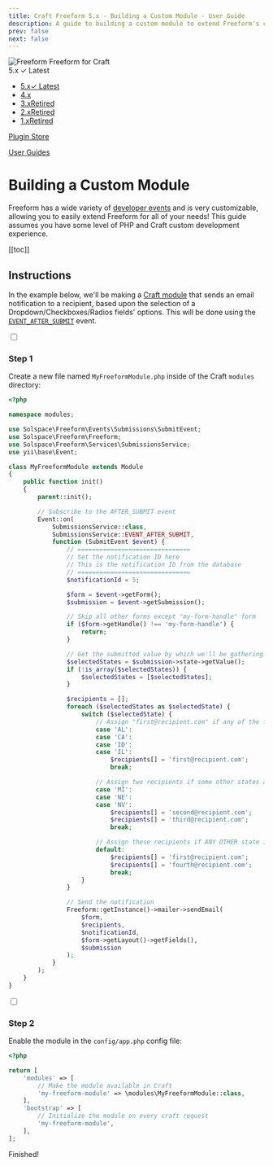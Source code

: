 ```yaml
---
title: Craft Freeform 5.x - Building a Custom Module - User Guide
description: A guide to building a custom module to extend Freeform's capabilities.
prev: false
next: false
---
```


<meta property="og:image" content="https://docs.solspace.com/extras/social/craft/freeform/freeform.png" />

<div id="pr-heading">
    <img src="https://docs.solspace.com/extras/icons/products/freeform-icon.png" alt="Freeform" class="pr-image">
    <span class="pr-name">Freeform</span>
    <span class="pr-category">for Craft</span>
    <div class="pr-v-wrapper">
        <div class="pr-v">
            <span class="pr-v-v">5.x</span>
            <span class="pr-v-type pr-latest">✓ Latest</span>
            <span class="pr-v-arrow arrow down"></span>
        </div>
        <ul class="pr-v-list">
            <li><a href="/craft/freeform/v5/">5.x<span class="pr-v-type pr-latest">✓ Latest</span></a></li>
            <li><a href="/craft/freeform/v4/">4.x</a></li>
            <li><a href="/craft/freeform/v3/">3.x<span class="pr-v-type pr-retired">Retired</span></a></li>
            <li><a href="/craft/freeform/v2/">2.x<span class="pr-v-type pr-retired">Retired</span></a></li>
            <li><a href="/craft/freeform/v1/">1.x<span class="pr-v-type pr-retired">Retired</span></a></li>
        </ul>
    </div>
    <div class="pr-buy">
        <a href="https://plugins.craftcms.com/freeform" class="button button-blue"><span class="external-url">Plugin Store</span></a>
    </div>
</div>

<span class="page-section"><a href="/craft/freeform/v5/guides/">User Guides</a></span>

# Building a Custom Module

Freeform has a wide variety of [developer events](../developer/events/) and is very customizable, allowing you to easily extend Freeform for all of your needs! This guide assumes you have some level of PHP and Craft custom development experience.


[[toc]]


## Instructions

In the example below, we'll be making a [Craft module](https://craftcms.com/docs/5.x/extend/module-guide.html) that sends an email notification to a recipient, based upon the selection of a Dropdown/Checkboxes/Radios fields' options. This will be done using the [`EVENT_AFTER_SUBMIT`](../developer/events/form/#after-submitting) event.

<div class="step">
<label for="step1"><input type="checkbox" class="step-check" id="step1">

### Step 1

</label>

Create a new file named `MyFreeformModule.php` inside of the Craft `modules` directory:

``` php
<?php

namespace modules;

use Solspace\Freeform\Events\Submissions\SubmitEvent;
use Solspace\Freeform\Freeform;
use Solspace\Freeform\Services\SubmissionsService;
use yii\base\Event;

class MyFreeformModule extends Module
{
    public function init()
    {
        parent::init();

        // Subscribe to the AFTER_SUBMIT event
        Event::on(
            SubmissionsService::class,
            SubmissionsService::EVENT_AFTER_SUBMIT,
            function (SubmitEvent $event) {
                // ===============================
                // Set the notification ID here
                // This is the notification ID from the database
                // ===============================
                $notificationId = 5;

                $form = $event->getForm();
                $submission = $event->getSubmission();

                // Skip all other forms except "my-form-handle" form
                if ($form->getHandle() !== 'my-form-handle') {
                    return;
                }

                // Get the submitted value by which we'll be gathering recipients
                $selectedStates = $submission->state->getValue();
                if (!is_array($selectedStates)) {
                    $selectedStates = [$selectedStates];
                }

                $recipients = [];
                foreach ($selectedStates as $selectedState) {
                    switch ($selectedState) {
                        // Assign "first@recipient.com" if any of the following states is selected
                        case 'AL':
                        case 'CA':
                        case 'ID':
                        case 'IL':
                            $recipients[] = 'first@recipient.com';
                            break;

                        // Assign two recipients if some other states are selected
                        case 'MI':
                        case 'NE':
                        case 'NV':
                            $recipients[] = 'second@recipient.com';
                            $recipients[] = 'third@recipient.com';
                            break;

                        // Assign these recipients if ANY OTHER state is selected from the ones listed above
                        default:
                            $recipients[] = 'first@recipient.com';
                            $recipients[] = 'fourth@recipient.com';
                            break;
                    }
                }

                // Send the notification
                Freeform::getInstance()->mailer->sendEmail(
                    $form,
                    $recipients,
                    $notificationId,
                    $form->getLayout()->getFields(),
                    $submission
                );
            }
        );
    }
}
```

</div>

<div class="step">
<label for="step2"><input type="checkbox" class="step-check" id="step2">

### Step 2

</label>

Enable the module in the `config/app.php` config file:

```php
<?php

return [
    'modules' => [
        // Make the module available in Craft
        'my-freeform-module' => \modules\MyFreeformModule::class,
    ],
    'bootstrap' => [
        // Initialize the module on every craft request
        'my-freeform-module',
    ],
];
```


</div>

<div class="step-finished">Finished!</div>